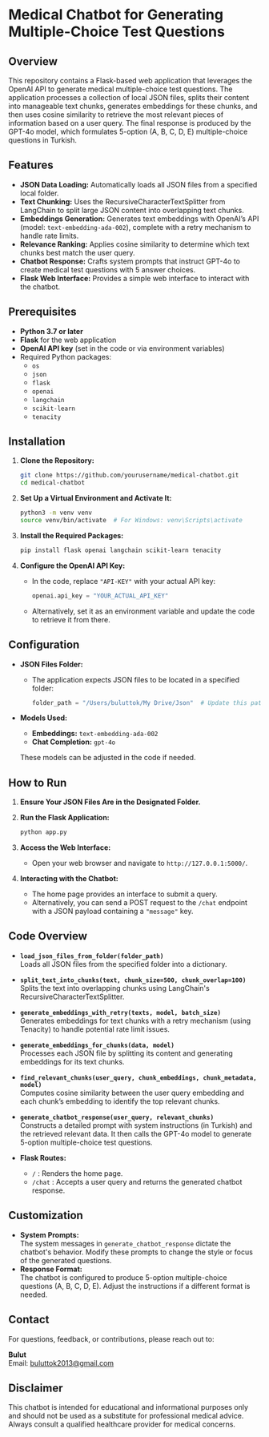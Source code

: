 # Medical Chatbot for Generating Multiple-Choice Test Questions

## Overview

This repository contains a Flask-based web application that leverages the OpenAI API to generate medical multiple-choice test questions. The application processes a collection of local JSON files, splits their content into manageable text chunks, generates embeddings for these chunks, and then uses cosine similarity to retrieve the most relevant pieces of information based on a user query. The final response is produced by the GPT-4o model, which formulates 5-option (A, B, C, D, E) multiple-choice questions in Turkish.

## Features

- **JSON Data Loading:** Automatically loads all JSON files from a specified local folder.
- **Text Chunking:** Uses the RecursiveCharacterTextSplitter from LangChain to split large JSON content into overlapping text chunks.
- **Embeddings Generation:** Generates text embeddings with OpenAI’s API (model: `text-embedding-ada-002`), complete with a retry mechanism to handle rate limits.
- **Relevance Ranking:** Applies cosine similarity to determine which text chunks best match the user query.
- **Chatbot Response:** Crafts system prompts that instruct GPT-4o to create medical test questions with 5 answer choices.
- **Flask Web Interface:** Provides a simple web interface to interact with the chatbot.

## Prerequisites

- **Python 3.7 or later**
- **Flask** for the web application
- **OpenAI API key** (set in the code or via environment variables)
- Required Python packages:
  - `os`
  - `json`
  - `flask`
  - `openai`
  - `langchain`
  - `scikit-learn`
  - `tenacity`

## Installation

1. **Clone the Repository:**
   ```bash
   git clone https://github.com/yourusername/medical-chatbot.git
   cd medical-chatbot
   ```

2. **Set Up a Virtual Environment and Activate It:**
   ```bash
   python3 -m venv venv
   source venv/bin/activate  # For Windows: venv\Scripts\activate
   ```

3. **Install the Required Packages:**
   ```bash
   pip install flask openai langchain scikit-learn tenacity
   ```

4. **Configure the OpenAI API Key:**
   - In the code, replace `"API-KEY"` with your actual API key:
     ```python
     openai.api_key = "YOUR_ACTUAL_API_KEY"
     ```
   - Alternatively, set it as an environment variable and update the code to retrieve it from there.

## Configuration

- **JSON Files Folder:**
  - The application expects JSON files to be located in a specified folder:
    ```python
    folder_path = "/Users/buluttok/My Drive/Json"  # Update this path if necessary
    ```
- **Models Used:**
  - **Embeddings:** `text-embedding-ada-002`
  - **Chat Completion:** `gpt-4o`
  
  These models can be adjusted in the code if needed.

## How to Run

1. **Ensure Your JSON Files Are in the Designated Folder.**

2. **Run the Flask Application:**
   ```bash
   python app.py
   ```
   
3. **Access the Web Interface:**
   - Open your web browser and navigate to `http://127.0.0.1:5000/`.

4. **Interacting with the Chatbot:**
   - The home page provides an interface to submit a query.
   - Alternatively, you can send a POST request to the `/chat` endpoint with a JSON payload containing a `"message"` key.

## Code Overview

- **`load_json_files_from_folder(folder_path)`**  
  Loads all JSON files from the specified folder into a dictionary.

- **`split_text_into_chunks(text, chunk_size=500, chunk_overlap=100)`**  
  Splits the text into overlapping chunks using LangChain's RecursiveCharacterTextSplitter.

- **`generate_embeddings_with_retry(texts, model, batch_size)`**  
  Generates embeddings for text chunks with a retry mechanism (using Tenacity) to handle potential rate limit issues.

- **`generate_embeddings_for_chunks(data, model)`**  
  Processes each JSON file by splitting its content and generating embeddings for its text chunks.

- **`find_relevant_chunks(user_query, chunk_embeddings, chunk_metadata, model)`**  
  Computes cosine similarity between the user query embedding and each chunk’s embedding to identify the top relevant chunks.

- **`generate_chatbot_response(user_query, relevant_chunks)`**  
  Constructs a detailed prompt with system instructions (in Turkish) and the retrieved relevant data. It then calls the GPT-4o model to generate 5-option multiple-choice test questions.

- **Flask Routes:**
  - `/` : Renders the home page.
  - `/chat` : Accepts a user query and returns the generated chatbot response.

## Customization

- **System Prompts:**  
  The system messages in `generate_chatbot_response` dictate the chatbot's behavior. Modify these prompts to change the style or focus of the generated questions.
- **Response Format:**  
  The chatbot is configured to produce 5-option multiple-choice questions (A, B, C, D, E). Adjust the instructions if a different format is needed.

## Contact

For questions, feedback, or contributions, please reach out to:

**Bulut**  
Email: [buluttok2013@gmail.com](mailto:buluttok2013@gmail.com)

## Disclaimer

This chatbot is intended for educational and informational purposes only and should not be used as a substitute for professional medical advice. Always consult a qualified healthcare provider for medical concerns.

